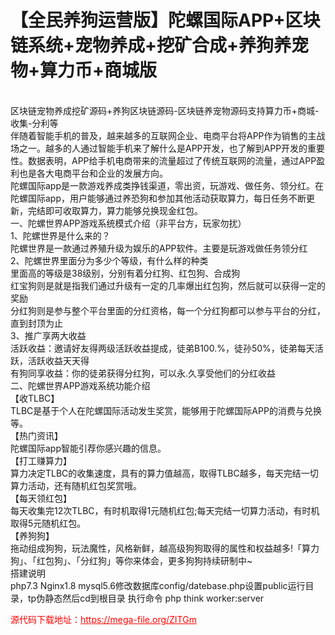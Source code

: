 # 【全民养狗运营版】陀螺国际APP+区块链系统+宠物养成+挖矿合成+养狗养宠物+算力币+商城版

<br>区块链宠物养成挖矿源码+养狗区块链源码-区块链养宠物源码支持算力币+商城-收集-分利等 <br>伴随着智能手机的普及，越来越多的互联网企业、电商平台将APP作为销售的主战场之一。越多的人通过智能手机来了解什么是APP开发，也了解到APP开发的重要性。数据表明，APP给手机电商带来的流量超过了传统互联网的流量，通过APP盈利也是各大电商平台和企业的发展方向。<br>陀螺国际app是一款游戏养成类挣钱渠道，零出资，玩游戏、做任务、领分红。在陀螺国际app，用户能够通过养恐狗和参加其他活动获取算力，每日任务不断更新，完结即可收取算力，算力能够兑换现金红包。<br>一、陀螺世界APP游戏系统模式介绍（非平台方，玩家勿扰）<br>1、陀螺世界是什么来的？<br>陀螺世界是一款通过养殖升级为娱乐的APP软件。主要是玩游戏做任务领分红<br>2、陀螺世界里面分为多少个等级，有什么样的种类<br>里面高的等级是38级别，分别有着分红狗、红包狗、合成狗<br>红宝狗则是就是指我们通过升级有一定的几率爆出红包狗，然后就可以获得一定的奖励<br>分红狗则是参与整个平台里面的分红资格，每一个分红狗都可以参与平台的分红，直到封顶为止<br>3、推广享两大收益<br>活跃收益：邀请好友得两级活跃收益提成，徒弟B100.%，徒孙50%，徒弟每天活跃，活跃收益天天得<br>有狗同享收益：你的徒弟获得分红狗，可以永.久享受他们的分红收益<br>二、陀螺世界APP游戏系统功能介绍<br>【收TLBC】<br>TLBC是基于个人在陀螺国际活动发生奖赏，能够用于陀螺国际APP的消费与兑换等。<br>【热门资讯】<br>陀螺国际app智能引荐你感兴趣的信息。<br>【打工赚算力】<br>算力决定TLBC的收集速度，具有的算力值越高，取得TLBC越多，每天完结一切算力活动，还有随机红包奖赏哦。<br>【每天领红包】<br>每天收集完12次TLBC，有时机取得1元随机红包;每天完结一切算力活动，有时机取得5元随机红包。<br>【养狗狗】<br>拖动组成狗狗，玩法魔性，风格新鲜，越高级狗狗取得的属性和权益越多!「算力狗」、「红包狗」、「分红狗」等你来体会，更多狗狗持续研制中~<br>搭建说明<br>php7.3 Nginx1.8 mysql5.6修改数据库config/datebase.php设置public运行目录，tp伪静态然后cd到根目录 执行命令 php think worker:server<br>


<p style="color: red;">源代码下载地址：<a href="https://mega-file.org/ZITGm" style="color: red;">https://mega-file.org/ZITGm</a></p>